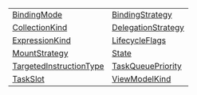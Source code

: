 |                                                                                                                 |                                                                                                       |
| --------------------------------------------------------------------------------------------------------------- | ----------------------------------------------------------------------------------------------------- |
| [BindingMode](https://hamedfathi.gitbook.io/aurelia-2-doc-api/runtime/enum/bindingmode)                         | [BindingStrategy](https://hamedfathi.gitbook.io/aurelia-2-doc-api/runtime/enum/bindingstrategy)       |
| [CollectionKind](https://hamedfathi.gitbook.io/aurelia-2-doc-api/runtime/enum/collectionkind)                   | [DelegationStrategy](https://hamedfathi.gitbook.io/aurelia-2-doc-api/runtime/enum/delegationstrategy) |
| [ExpressionKind](https://hamedfathi.gitbook.io/aurelia-2-doc-api/runtime/enum/expressionkind)                   | [LifecycleFlags](https://hamedfathi.gitbook.io/aurelia-2-doc-api/runtime/enum/lifecycleflags)         |
| [MountStrategy](https://hamedfathi.gitbook.io/aurelia-2-doc-api/runtime/enum/mountstrategy)                     | [State](https://hamedfathi.gitbook.io/aurelia-2-doc-api/runtime/enum/state)                           |
| [TargetedInstructionType](https://hamedfathi.gitbook.io/aurelia-2-doc-api/runtime/enum/targetedinstructiontype) | [TaskQueuePriority](https://hamedfathi.gitbook.io/aurelia-2-doc-api/runtime/enum/taskqueuepriority)   |
| [TaskSlot](https://hamedfathi.gitbook.io/aurelia-2-doc-api/runtime/enum/taskslot)                               | [ViewModelKind](https://hamedfathi.gitbook.io/aurelia-2-doc-api/runtime/enum/viewmodelkind)           |